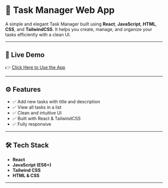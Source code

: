 # 📝 Task Manager Web App

A simple and elegant Task Manager built using **React**, **JavaScript**, **HTML**, **CSS**, and **TailwindCSS**. It helps you create, manage, and organize your tasks efficiently with a clean UI.

---

## 🚀 Live Demo

👉 [Click Here to Use the App](task-manager-ten-livid.vercel.app)

---


## ⚙️ Features

- ✅ Add new tasks with title and description  
- ✅ View all tasks in a list  
- ✅ Clean and intuitive UI  
- ✅ Built with React & TailwindCSS  
- ✅ Fully responsive  

---

## 🛠 Tech Stack

- **React**
- **JavaScript (ES6+)**
- **Tailwind CSS**
- **HTML & CSS**

---
